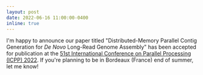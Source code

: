 ```yaml
---
layout: post
date: 2022-06-16 11:00:00-0400
inline: true
---
```


I'm happy to announce our paper titled "Distributed-Memory Parallel Contig Generation for *De Novo* Long-Read Genome Assembly" has been accepted for publication at the [51st International Conference on Parallel Processing (ICPP) 2022](https://icpp22.gitlabpages.inria.fr/). If you're planning to be in Bordeaux (France) end of summer, let me know!
